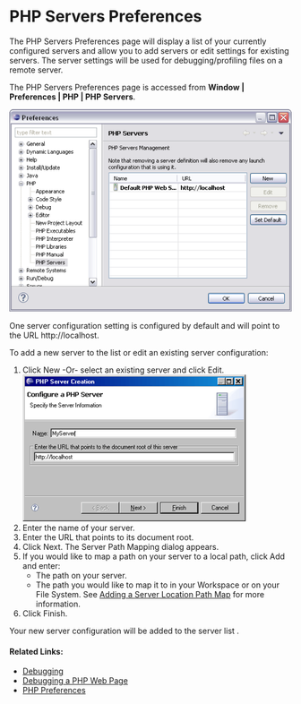 # PHP Servers Preferences

<!--context:php_servers_preferences-->

The PHP Servers Preferences page will display a list of your currently configured servers and allow you to add servers or edit settings for existing servers. The server settings will be used for debugging/profiling files on a remote server.

The PHP Servers Preferences page is accessed from **Window | Preferences | PHP | PHP Servers**.

![PHP Servers Preferences](images/php_servers_pdt.png "PHP Servers Preferences")

One server configuration setting is configured by default and will point to the URL http://localhost.

<!--ref-start-->

To add a new server to the list or edit an existing server configuration:

 1. Click New  -Or- select an existing server and click Edit. <br /> ![PHP Server Creation page](images/php_servers_new_pdt.png "PHP Server Creation page")
 2. Enter the name of your server.
 3. Enter the URL that points to its document root.
 4. Click  Next.  The Server Path Mapping dialog appears.
 5. If you would like to map a path on your server to a local path, click Add and enter:
    * The path on your server.
    * The path you would like to map it to in your Workspace or on your File System.  See [Adding a Server Location Path Map](../../024-tasks/184-adding_a_server_path_map.md) for more information.
 6. Click Finish.

Your new server configuration will be added to the server list .

<!--ref-end-->

<!--links-start-->

#### Related Links:

 * [Debugging](../../024-tasks/152-debugging/000-index.md)
 * [Debugging a PHP Web Page](../../024-tasks/152-debugging/032-debugging_a_php_web_page.md)
 * [PHP Preferences](000-index.md)

<!--links-end-->

